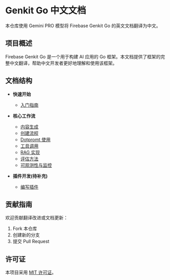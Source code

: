 # Genkit Go 中文文档

本仓库使用 Gemini PRO 模型将 Firebase Genkit Go 的英文文档翻译为中文。

## 项目概述

Firebase Genkit Go 是一个用于构建 AI 应用的 Go 框架。本文档提供了框架的完整中文翻译，帮助中文开发者更好地理解和使用该框架。

## 文档结构

- **快速开始**
  - [入门指南](start/start.md)

- **核心工作流**
  - [内容生成](workflow/Generating_content.md)
  - [创建流程](workflow/Creating_flows.md)
  - [Dotpromt 使用](workflow/Dotpromt.md)  
  - [工具调用](workflow/Tool_calling.md)
  - [RAG 实现](workflow/RAG.md)
  - [评估方法](workflow/Evaluatiion.md)
  - [可观测性与监控](workflow/Observability_monitoring.md)

- **插件开发(待补充)**
  - [编写插件](write_plugins/)

## 贡献指南

欢迎贡献翻译改进或文档更新：
1. Fork 本仓库
2. 创建新的分支
3. 提交 Pull Request

## 许可证

本项目采用 [MIT 许可证](LICENSE)。
